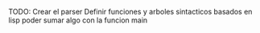 TODO: 
Crear el parser 
Definir funciones y arboles sintacticos basados en lisp
poder sumar algo con la funcion main 
